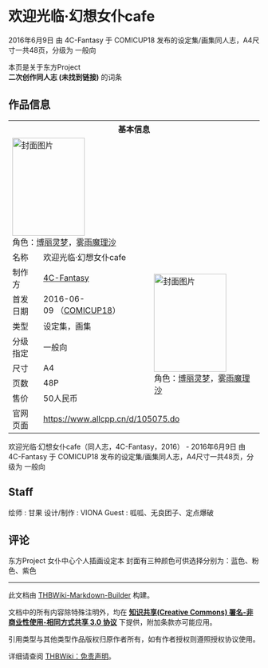 # 欢迎光临·幻想女仆cafe

<!-- source html: G:\repos\THBWiki-Markdown-Builder\THBWikiMarkdown\Temp\main\9\95\ns0%3A%E6%AC%A2%E8%BF%8E%E5%85%89%E4%B8%B4%C2%B7%E5%B9%BB%E6%83%B3%E5%A5%B3%E4%BB%86cafe.html -->

2016年6月9日 由 4C-Fantasy 于 COMICUP18 发布的设定集/画集同人志，A4尺寸一共48页，分级为 一般向

本页是关于东方Project  
 **二次创作同人志 (未找到链接)** 的词条
## 作品信息

<table><tbody><tr><th colspan="3">基本信息</th></tr><tr><td class="cover-artwork-mobile" colspan="2"><a href="./文件-欢迎光临·幻想女仆cafe封面.jpg.md" class="image" title="封面图片"><img alt="封面图片" src="https://upload.thwiki.cc/thumb/5/56/%E6%AC%A2%E8%BF%8E%E5%85%89%E4%B8%B4%C2%B7%E5%B9%BB%E6%83%B3%E5%A5%B3%E4%BB%86cafe%E5%B0%81%E9%9D%A2.jpg/145px-%E6%AC%A2%E8%BF%8E%E5%85%89%E4%B8%B4%C2%B7%E5%B9%BB%E6%83%B3%E5%A5%B3%E4%BB%86cafe%E5%B0%81%E9%9D%A2.jpg" decoding="async" loading="lazy" width="145" height="196" srcset="https://upload.thwiki.cc/thumb/5/56/%E6%AC%A2%E8%BF%8E%E5%85%89%E4%B8%B4%C2%B7%E5%B9%BB%E6%83%B3%E5%A5%B3%E4%BB%86cafe%E5%B0%81%E9%9D%A2.jpg/217px-%E6%AC%A2%E8%BF%8E%E5%85%89%E4%B8%B4%C2%B7%E5%B9%BB%E6%83%B3%E5%A5%B3%E4%BB%86cafe%E5%B0%81%E9%9D%A2.jpg 1.5x, https://upload.thwiki.cc/thumb/5/56/%E6%AC%A2%E8%BF%8E%E5%85%89%E4%B8%B4%C2%B7%E5%B9%BB%E6%83%B3%E5%A5%B3%E4%BB%86cafe%E5%B0%81%E9%9D%A2.jpg/289px-%E6%AC%A2%E8%BF%8E%E5%85%89%E4%B8%B4%C2%B7%E5%B9%BB%E6%83%B3%E5%A5%B3%E4%BB%86cafe%E5%B0%81%E9%9D%A2.jpg 2x" data-file-width="600" data-file-height="813"></a><div class="cover-char">角色：<a href="./博丽灵梦.md" title="博丽灵梦">博丽灵梦</a>，<a href="./雾雨魔理沙.md" title="雾雨魔理沙">雾雨魔理沙</a></div></td>
</tr><tr><td class="label">名称</td><td colspan="2"> 欢迎光临·幻想女仆cafe </td></tr><tr><td class="label">制作方</td><td><a href="./4C-Fantasy.md" title="4C-Fantasy">4C-Fantasy</a></td><td class="cover-artwork" rowspan="7" style="min-width:196px;"><a href="./文件-欢迎光临·幻想女仆cafe封面.jpg.md" class="image" title="封面图片"><img alt="封面图片" src="https://upload.thwiki.cc/thumb/5/56/%E6%AC%A2%E8%BF%8E%E5%85%89%E4%B8%B4%C2%B7%E5%B9%BB%E6%83%B3%E5%A5%B3%E4%BB%86cafe%E5%B0%81%E9%9D%A2.jpg/145px-%E6%AC%A2%E8%BF%8E%E5%85%89%E4%B8%B4%C2%B7%E5%B9%BB%E6%83%B3%E5%A5%B3%E4%BB%86cafe%E5%B0%81%E9%9D%A2.jpg" decoding="async" loading="lazy" width="145" height="196" srcset="https://upload.thwiki.cc/thumb/5/56/%E6%AC%A2%E8%BF%8E%E5%85%89%E4%B8%B4%C2%B7%E5%B9%BB%E6%83%B3%E5%A5%B3%E4%BB%86cafe%E5%B0%81%E9%9D%A2.jpg/217px-%E6%AC%A2%E8%BF%8E%E5%85%89%E4%B8%B4%C2%B7%E5%B9%BB%E6%83%B3%E5%A5%B3%E4%BB%86cafe%E5%B0%81%E9%9D%A2.jpg 1.5x, https://upload.thwiki.cc/thumb/5/56/%E6%AC%A2%E8%BF%8E%E5%85%89%E4%B8%B4%C2%B7%E5%B9%BB%E6%83%B3%E5%A5%B3%E4%BB%86cafe%E5%B0%81%E9%9D%A2.jpg/289px-%E6%AC%A2%E8%BF%8E%E5%85%89%E4%B8%B4%C2%B7%E5%B9%BB%E6%83%B3%E5%A5%B3%E4%BB%86cafe%E5%B0%81%E9%9D%A2.jpg 2x" data-file-width="600" data-file-height="813"></a><div class="cover-char">角色：<a href="./博丽灵梦.md" title="博丽灵梦">博丽灵梦</a>，<a href="./雾雨魔理沙.md" title="雾雨魔理沙">雾雨魔理沙</a></div></td>
</tr><tr><td class="label">首发日期</td><td>2016-06-09&#160;（<a href="/展会作品列表?e=COMICUP%2318">COMICUP18</a>）</td></tr><tr><td class="label">类型</td><td>设定集，画集</td></tr><tr><td class="label">分级指定</td><td>一般向</td></tr><tr><td class="label">尺寸</td><td>A4</td></tr><tr><td class="label">页数</td><td>48P</td></tr><tr><td class="label">售价</td><td>50人民币</td></tr>
<tr><td class="label">官网页面</td><td colspan="2"><a rel="nofollow" class="external free" href="https://www.allcpp.cn/d/105075.do">https://www.allcpp.cn/d/105075.do</a></td></tr></tbody></table>

欢迎光临·幻想女仆cafe（同人志，4C-Fantasy，2016） - 2016年6月9日 由 4C-Fantasy 于 COMICUP18 发布的设定集/画集同人志，A4尺寸一共48页，分级为 一般向
## Staff
绘师
: 甘果
设计/制作
: VIONA
Guest
: 呱呱、无良团子、定点爆破

## 评论
  
东方Project 女仆中心个人插画设定本
封面有三种颜色可供选择分别为：蓝色、粉色、紫色
  





---

此文档由 [THBWiki-Markdown-Builder](https://github.com/Delsin-Yu/THBWiki-Markdown-Builder) 构建。

文档中的所有内容除特殊注明外，均在 [**知识共享(Creative Commons) 署名-非商业性使用-相同方式共享 3.0 协议**](https://creativecommons.org/licenses/by-sa/3.0/deed.zh-hans) 下提供，附加条款亦可能应用。

引用类型与其他类型作品版权归原作者所有，如有作者授权则遵照授权协议使用。

详细请查阅 [THBWiki：免责声明](https://thbwiki.cc/THBWiki:%E5%85%8D%E8%B4%A3%E5%A3%B0%E6%98%8E)。

